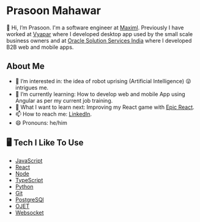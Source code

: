 # Prasoon Mahawar

👋 Hi, I’m Prasoon. I'm a software engineer at [Maximl](https://maximl.com/).
Previously I have worked at [Vyapar](https://vyaparapp.in/) where I developed desktop app used by the small scale business owners and at [Oracle Solution Services India](https://www.oracle.com/in/index.html) where I developed B2B web and mobile apps.

## About Me

- 👀 I’m interested in: the idea of robot uprising (Artificial Intelligence) 😜 intrigues me.
- 🌱 I’m currently learning: How to develop web and mobile App using Angular as per my current job training.
- 🤔 What I want to learn next: Improving my React game with [Epic React](https://epicreact.dev/).
- 📫 How to reach me: [LinkedIn](linkedin.com/in/prasoon-mahawar-873051119).
- 😄 Pronouns: he/him

## 🖥 Tech I Like To Use

- [JavaScript](#)
- [React](https://reactjs.org/)
- [Node](https://nodejs.org/)
- [TypeScript](https://www.typescriptlang.org/)
- [Python](https://www.python.org/)
- [Git](https://git-scm.com/)
- [PostgreSQl](https://www.postgresql.org/)
- [OJET](https://www.oracle.com/webfolder/technetwork/jet/index.html)
- [Websocket](#)





<!---
prasoonmhwr/prasoonmhwr is a ✨ special ✨ repository because its `README.md` (this file) appears on your GitHub profile.
You can click the Preview link to take a look at your changes.
--->

